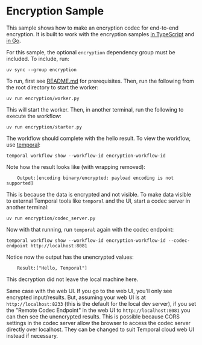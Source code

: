 # Encryption Sample

This sample shows how to make an encryption codec for end-to-end encryption. It is built to work with the encryption
samples [in TypeScript](https://github.com/temporalio/samples-typescript/tree/main/encryption) and
[in Go](https://github.com/temporalio/samples-go/tree/main/encryption).


For this sample, the optional `encryption` dependency group must be included. To include, run:

    uv sync --group encryption

To run, first see [README.md](../README.md) for prerequisites. Then, run the following from the root directory to start the
worker:

    uv run encryption/worker.py

This will start the worker. Then, in another terminal, run the following to execute the workflow:

    uv run encryption/starter.py

The workflow should complete with the hello result. To view the workflow, use [temporal](https://docs.temporal.io/cli):

    temporal workflow show --workflow-id encryption-workflow-id

Note how the result looks like (with wrapping removed):

```
    Output:[encoding binary/encrypted: payload encoding is not supported]
```

This is because the data is encrypted and not visible. To make data visible to external Temporal tools like `temporal` and
the UI, start a codec server in another terminal:

    uv run encryption/codec_server.py

Now with that running, run `temporal` again with the codec endpoint:

    temporal workflow show --workflow-id encryption-workflow-id --codec-endpoint http://localhost:8081

Notice now the output has the unencrypted values:

```
    Result:["Hello, Temporal"]
```

This decryption did not leave the local machine here.

Same case with the web UI. If you go to the web UI, you'll only see encrypted input/results. But, assuming your web UI
is at `http://localhost:8233` (this is the default for the local dev server), if you set the "Remote Codec Endpoint" in the web UI to `http://localhost:8081` you can
then see the unencrypted results. This is possible because CORS settings in the codec server allow the browser to access
the codec server directly over localhost. They can be changed to suit Temporal cloud web UI instead if necessary.